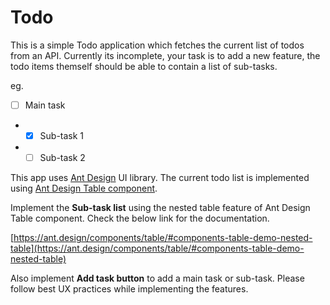 # Todo

This is a simple Todo application which fetches the current list of todos from an API. Currently its incomplete, your task is to add a new feature, the todo items themself should be able to contain a list of sub-tasks.

eg.

- [ ] Main task
- - [x] Sub-task 1
- - [ ] Sub-task 2

This app uses [Ant Design](https://ant.design/docs/react/introduce) UI library. The current todo list is implemented using [Ant Design Table component](https://ant.design/components/table/).

Implement the **Sub-task list** using the nested table feature of Ant Design Table component. Check the below link for the documentation.

[https://ant.design/components/table/#components-table-demo-nested-table](https://ant.design/components/table/#components-table-demo-nested-table)

Also implement **Add task button** to add a main task or sub-task. Please follow best UX practices while implementing the features.
